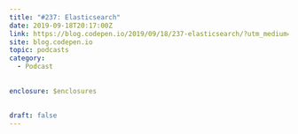 ```yaml
---
title: "#237: Elasticsearch"
date: 2019-09-18T20:17:00Z
link: https://blog.codepen.io/2019/09/18/237-elasticsearch/?utm_medium=RSS&utm_source=hune
site: blog.codepen.io
topic: podcasts
category:
  - Podcast
  
  
enclosure: $enclosures  
 
  
draft: false
---
```

